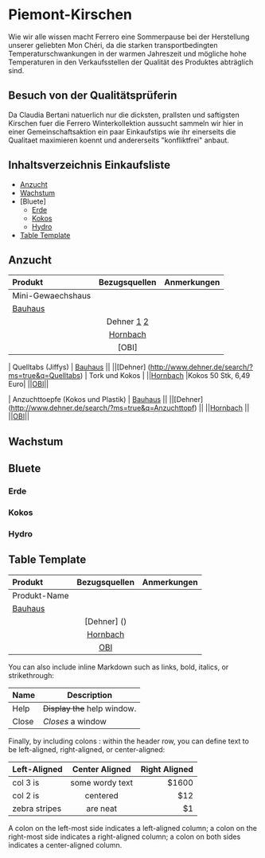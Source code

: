 # Piemont-Kirschen

Wie wir alle wissen macht Ferrero eine Sommerpause bei der Herstellung unserer geliebten Mon Chéri, da die starken transportbedingten Temperaturschwankungen in der warmen Jahreszeit und mögliche hohe Temperaturen in den Verkaufsstellen der Qualität des Produktes abträglich sind.

## Besuch von der Qualitätsprüferin

Da Claudia Bertani natuerlich nur die dicksten, prallsten und saftigsten Kirschen fuer die Ferrero Winterkollektion aussucht sammeln wir hier in einer Gemeinschaftsaktion ein paar Einkaufstips wie ihr einerseits die Qualitaet maximieren koennt und andererseits "konfliktfrei" anbaut. 


## Inhaltsverzeichnis Einkaufsliste

- [Anzucht](#anzucht)
- [Wachstum](#wachstum)
- [Bluete]
	- [Erde](#duenger-erde)
	- [Kokos](#duenger-kokos)
	- [Hydro](#duenger-hydro)
- [Table Template](#table-template)

## Anzucht

| Produkt       | Bezugsquellen   | Anmerkungen |
| :------------ |:---------------:| :-----|
| Mini-Gewaechshaus      
| [Bauhaus](https://www.bauhaus.info/suche/produkte?q=mini+gewaechshaus) ||
||Dehner [1](http://www.dehner.de/search/?ms=true&q=mini+gewaechs) [2](http://www.dehner.de/pflanzen-pflege-aussaat-anzucht/Dehner-Mini-Treibhaus-Eleanor-26-x-11-x-7-cm-1909399/)||
||[Hornbach](https://www.hornbach.de/shop/suche/sortiment/treibhaus)||
||[OBI]||

| Quelltabs (Jiffys) 
| [Bauhaus]() ||
||[Dehner] (http://www.dehner.de/search/?ms=true&q=Quelltabs) | Tork und Kokos |
||[Hornbach](https://www.hornbach.de/shop/Kokos-Quelltabs-50-Stk/5643238/artikel.html) |Kokos 50 Stk, 6,49 Euro|
||[OBI]()||

| Anzuchttoepfe (Kokos und Plastik) 
| [Bauhaus](https://www.bauhaus.info/suche/produkte?q=Anzuchttopf) ||
||[Dehner] (http://www.dehner.de/search/?ms=true&q=Anzuchttopf) ||
||[Hornbach](https://www.hornbach.de/shop/suche/sortiment/anzuchttopf) ||
||[OBI]()||

## Wachstum

## Bluete
### Erde
### Kokos
### Hydro


## Table Template
| Produkt       | Bezugsquellen   | Anmerkungen |
| :------------ |:---------------:| :-----|
| Produkt-Name
| [Bauhaus]() ||
||[Dehner] () ||
||[Hornbach]()||
||[OBI]()||







You can also include inline Markdown such as links, bold, italics, or strikethrough:

| Name | Description          |
| ------------- | ----------- |
| Help      | ~~Display the~~ help window.|
| Close     | _Closes_ a window     |

Finally, by including colons : within the header row, you can define text to be left-aligned, right-aligned, or center-aligned:

| Left-Aligned  | Center Aligned  | Right Aligned |
| :------------ |:---------------:| -----:|
| col 3 is      | some wordy text | $1600 |
| col 2 is      | centered        |   $12 |
| zebra stripes | are neat        |    $1 |

A colon on the left-most side indicates a left-aligned column; a colon on the right-most side indicates a right-aligned column; a colon on both sides indicates a center-aligned column.
